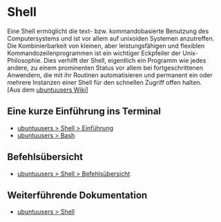 # Shell

Eine Shell ermöglicht die text- bzw. kommandobasierte Benutzung des Computersystems und ist vor allem auf unixoiden Systemen anzutreffen. Die Kombinierbarkeit von kleinen, aber leistungsfähigen und flexiblen Kommandozeilenprogrammen ist ein wichtiger Eckpfeiler der Unix-Philosophie. Dies verhilft der Shell, eigentlich ein Programm wie jedes andere, zu einem prominenten Status vor allem bei fortgeschrittenen Anwendern, die mit ihr Routinen automatisieren und permanent ein oder mehrere Instanzen einer Shell für den schnellen Zugriff offen halten.
<br>[Aus dem [ubuntuusers Wiki](https://wiki.ubuntuusers.de/Shell/)]


## Eine kurze Einführung ins Terminal

- [ubuntuusers > Shell > Einführung](https://wiki.ubuntuusers.de/Shell/Einführung/)
- [ubuntuusers > Bash](https://wiki.ubuntuusers.de/Bash/)

## Befehlsübersicht

- [ubuntuusers > Shell > Befehlsübersicht](https://wiki.ubuntuusers.de/Shell/Befehlsübersicht/)

## Weiterführende Dokumentation

- [ubuntuusers > Shell](https://wiki.ubuntuusers.de/Shell/)
